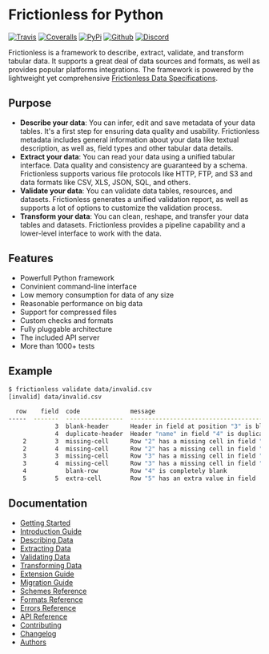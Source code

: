 # Frictionless for Python

[![Travis](https://img.shields.io/travis/frictionlessdata/frictionless-py/master.svg)](https://travis-ci.org/frictionlessdata/frictionless-py)
[![Coveralls](http://img.shields.io/coveralls/frictionlessdata/frictionless-py.svg?branch=master)](https://coveralls.io/r/frictionlessdata/frictionless-py?branch=master)
[![PyPi](https://img.shields.io/pypi/v/frictionless.svg)](https://pypi.python.org/pypi/frictionless)
[![Github](https://img.shields.io/badge/github-master-brightgreen)](https://github.com/frictionlessdata/frictionless-py)
[![Discord](https://img.shields.io/badge/chat-discord-brightgreen)](https://discord.com/channels/695635777199145130/695635777199145133)

Frictionless is a framework to describe, extract, validate, and transform tabular data. It supports a great deal of data sources and formats, as well as provides popular platforms integrations. The framework is powered by the lightweight yet comprehensive [Frictionless Data Specifications](https://specs.frictionlessdata.io/).

## Purpose

- **Describe your data**: You can infer, edit and save metadata of your data tables. It's a first step for ensuring data quality and usability. Frictionless metadata includes general information about your data like textual description, as well as, field types and other tabular data details.
- **Extract your data**: You can read your data using a unified tabular interface. Data quality and consistency are guaranteed by a schema. Frictionless supports various file protocols like HTTP, FTP, and S3 and data formats like CSV, XLS, JSON, SQL, and others.
- **Validate your data**: You can validate data tables, resources, and datasets. Frictionless generates a unified validation report, as well as supports a lot of options to customize the validation process.
- **Transform your data**: You can clean, reshape, and transfer your data tables and datasets. Frictionless provides a pipeline capability and a lower-level interface to work with the data.

## Features

- Powerfull Python framework
- Convinient command-line interface
- Low memory consumption for data of any size
- Reasonable performance on big data
- Support for compressed files
- Custom checks and formats
- Fully pluggable architecture
- The included API server
- More than 1000+ tests

## Example

```bash
$ frictionless validate data/invalid.csv
[invalid] data/invalid.csv

  row    field  code              message
-----  -------  ----------------  --------------------------------------------
             3  blank-header      Header in field at position "3" is blank
             4  duplicate-header  Header "name" in field "4" is duplicated
    2        3  missing-cell      Row "2" has a missing cell in field "field3"
    2        4  missing-cell      Row "2" has a missing cell in field "name2"
    3        3  missing-cell      Row "3" has a missing cell in field "field3"
    3        4  missing-cell      Row "3" has a missing cell in field "name2"
    4           blank-row         Row "4" is completely blank
    5        5  extra-cell        Row "5" has an extra value in field  "5"
```

## Documentation

- [Getting Started](https://github.com/frictionlessdata/frictionless-py/blob/master/docs/build/getting-started/README.md)
- [Introduction Guide](https://github.com/frictionlessdata/frictionless-py/blob/master/docs/build/introduction-guide/README.md)
- [Describing Data](https://github.com/frictionlessdata/frictionless-py/blob/master/docs/build/describing-data/README.md)
- [Extracting Data](https://github.com/frictionlessdata/frictionless-py/blob/master/docs/build/extracting-data/README.md)
- [Validating Data](https://github.com/frictionlessdata/frictionless-py/blob/master/docs/build/validating-data/README.md)
- [Transforming Data](https://github.com/frictionlessdata/frictionless-py/blob/master/docs/build/transforming-data/README.md)
- [Extension Guide](https://github.com/frictionlessdata/frictionless-py/blob/master/docs/build/extension-guide/README.md)
- [Migration Guide](https://github.com/frictionlessdata/frictionless-py/blob/master/docs/build/migration-guide/README.md)
- [Schemes Reference](https://github.com/frictionlessdata/frictionless-py/blob/master/docs/build/schemes-reference/README.md)
- [Formats Reference](https://github.com/frictionlessdata/frictionless-py/blob/master/docs/build/formats-reference/README.md)
- [Errors Reference](https://github.com/frictionlessdata/frictionless-py/blob/master/docs/build/errors-reference/README.md)
- [API Reference](https://github.com/frictionlessdata/frictionless-py/blob/master/docs/build/api-reference/README.md)
- [Contributing](https://github.com/frictionlessdata/frictionless-py/blob/master/docs/build/contributing/README.md)
- [Changelog](https://github.com/frictionlessdata/frictionless-py/blob/master/docs/build/changelog/README.md)
- [Authors](https://github.com/frictionlessdata/frictionless-py/blob/master/docs/build/authors/README.md)
